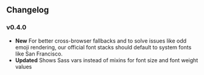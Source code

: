 ## Changelog

### v0.4.0

- **New** For better cross-browser fallbacks and to solve issues like odd emoji rendering, our official font stacks should default to system fonts like San Francisco.
- **Updated** Shows Sass vars instead of mixins for font size and font weight values
